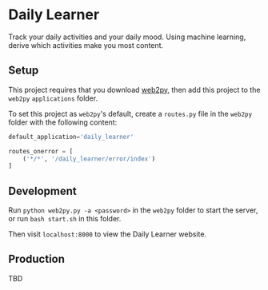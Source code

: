 # Daily Learner

Track your daily activities and your daily mood. Using machine learning, derive which activities make you most content.

## Setup

This project requires that you download [web2py](http://www.web2py.com/init/default/download), then add this project to the `web2py` `applications` folder.

To set this project as `web2py`'s default, create a `routes.py` file in the `web2py` folder with the following content:
```python
default_application='daily_learner'

routes_onerror = [
    ('*/*', '/daily_learner/error/index')
]
```

## Development

Run `python web2py.py -a <password>` in the `web2py` folder to start the server, or run `bash start.sh` in this folder.

Then visit `localhost:8000` to view the Daily Learner website.

## Production

TBD
